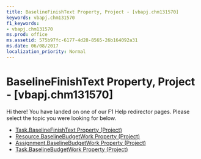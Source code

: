 ```yaml
---
title: BaselineFinishText Property, Project - [vbapj.chm131570]
keywords: vbapj.chm131570
f1_keywords:
- vbapj.chm131570
ms.prod: office
ms.assetid: 575b97fc-6177-4d28-8565-26b164092a31
ms.date: 06/08/2017
localization_priority: Normal
---
```



# BaselineFinishText Property, Project - [vbapj.chm131570]

Hi there! You have landed on one of our F1 Help redirector pages. Please select the topic you were looking for below.

- [Task.BaselineFinishText Property (Project)](http://msdn.microsoft.com/library/1cea31d3-ddc6-7fbc-ab40-8557c0790c40%28Office.15%29.aspx)
- [Resource.BaselineBudgetWork Property (Project)](http://msdn.microsoft.com/library/d326d283-744a-b916-9a28-896607eaac55%28Office.15%29.aspx)
- [Assignment.BaselineBudgetWork Property (Project)](http://msdn.microsoft.com/library/d10ddcdc-0879-1567-2697-e55ebcd4675b%28Office.15%29.aspx)
- [Task.BaselineBudgetWork Property (Project)](http://msdn.microsoft.com/library/5c08cb4f-001a-f3cd-02d1-ed44f53c1ecf%28Office.15%29.aspx)

